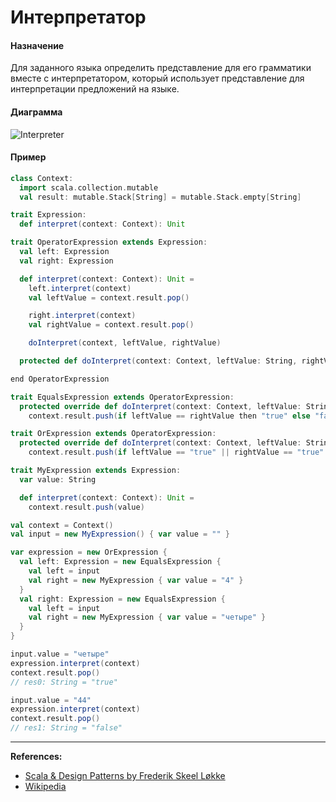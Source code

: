 # Интерпретатор

#### Назначение

Для заданного языка определить представление для его грамматики 
вместе с интерпретатором, который использует представление для интерпретации предложений на языке.

#### Диаграмма

![Interpreter](https://upload.wikimedia.org/wikipedia/commons/thumb/b/bc/Interpreter_UML_class_diagram.svg/804px-Interpreter_UML_class_diagram.svg.png)

#### Пример

```scala
class Context:
  import scala.collection.mutable
  val result: mutable.Stack[String] = mutable.Stack.empty[String]

trait Expression:
  def interpret(context: Context): Unit

trait OperatorExpression extends Expression:
  val left: Expression
  val right: Expression

  def interpret(context: Context): Unit =
    left.interpret(context)
    val leftValue = context.result.pop()

    right.interpret(context)
    val rightValue = context.result.pop()

    doInterpret(context, leftValue, rightValue)

  protected def doInterpret(context: Context, leftValue: String, rightValue: String): Unit

end OperatorExpression
```

```scala
trait EqualsExpression extends OperatorExpression:
  protected override def doInterpret(context: Context, leftValue: String, rightValue: String): Unit =
    context.result.push(if leftValue == rightValue then "true" else "false")

trait OrExpression extends OperatorExpression:
  protected override def doInterpret(context: Context, leftValue: String, rightValue: String): Unit =
    context.result.push(if leftValue == "true" || rightValue == "true" then "true" else "false")

trait MyExpression extends Expression:
  var value: String

  def interpret(context: Context): Unit =
    context.result.push(value)
```

```scala
val context = Context()
val input = new MyExpression() { var value = "" }

var expression = new OrExpression {
  val left: Expression = new EqualsExpression {
    val left = input
    val right = new MyExpression { var value = "4" }
  }
  val right: Expression = new EqualsExpression {
    val left = input
    val right = new MyExpression { var value = "четыре" }
  }
}

input.value = "четыре"
expression.interpret(context)
context.result.pop()
// res0: String = "true"

input.value = "44"
expression.interpret(context)
context.result.pop()
// res1: String = "false"
```


---

**References:**
- [Scala & Design Patterns by Frederik Skeel Løkke](https://www.scala-lang.org/old/sites/default/files/FrederikThesis.pdf)
- [Wikipedia](https://ru.wikipedia.org/wiki/%D0%98%D0%BD%D1%82%D0%B5%D1%80%D0%BF%D1%80%D0%B5%D1%82%D0%B0%D1%82%D0%BE%D1%80_(%D1%88%D0%B0%D0%B1%D0%BB%D0%BE%D0%BD_%D0%BF%D1%80%D0%BE%D0%B5%D0%BA%D1%82%D0%B8%D1%80%D0%BE%D0%B2%D0%B0%D0%BD%D0%B8%D1%8F))
